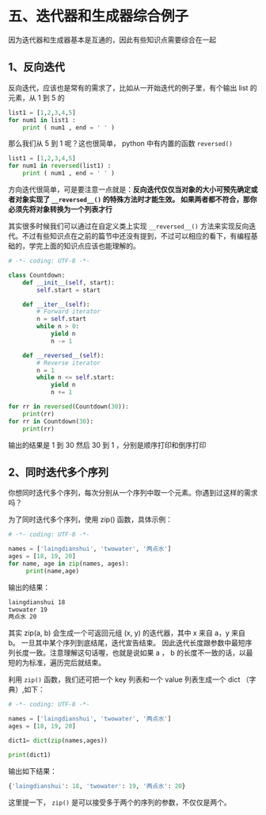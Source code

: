 # 五、迭代器和生成器综合例子 #

因为迭代器和生成器基本是互通的，因此有些知识点需要综合在一起

## 1、反向迭代 ##

反向迭代，应该也是常有的需求了，比如从一开始迭代的例子里，有个输出 list 的元素，从 1 到 5 的

```python
list1 = [1,2,3,4,5]
for num1 in list1 :
    print ( num1 , end = ' ' )
```

那么我们从 5 到 1 呢？这也很简单， python 中有内置的函数 `reversed()`

```python
list1 = [1,2,3,4,5]
for num1 in reversed(list1) :
    print ( num1 , end = ' ' )
```

方向迭代很简单，可是要注意一点就是：**反向迭代仅仅当对象的大小可预先确定或者对象实现了 `__reversed__()` 的特殊方法时才能生效。 如果两者都不符合，那你必须先将对象转换为一个列表才行**

其实很多时候我们可以通过在自定义类上实现 `__reversed__()` 方法来实现反向迭代。不过有些知识点在之前的篇节中还没有提到，不过可以相应的看下，有编程基础的，学完上面的知识点应该也能理解的。

```python
# -*- coding: UTF-8 -*-

class Countdown:
    def __init__(self, start):
        self.start = start

    def __iter__(self):
    	# Forward iterator
        n = self.start
        while n > 0:
            yield n
            n -= 1

    def __reversed__(self):
    	# Reverse iterator
        n = 1
        while n <= self.start:
            yield n
            n += 1

for rr in reversed(Countdown(30)):
    print(rr)
for rr in Countdown(30):
    print(rr)
```

输出的结果是 1 到 30 然后 30 到 1 ，分别是顺序打印和倒序打印

## 2、同时迭代多个序列 ##

你想同时迭代多个序列，每次分别从一个序列中取一个元素。你遇到过这样的需求吗？

为了同时迭代多个序列，使用 zip() 函数，具体示例：

```python
# -*- coding: UTF-8 -*-

names = ['laingdianshui', 'twowater', '两点水']
ages = [18, 19, 20]
for name, age in zip(names, ages):
     print(name,age)
```

输出的结果：

```txt
laingdianshui 18
twowater 19
两点水 20
```

其实 zip(a, b) 会生成一个可返回元组 (x, y) 的迭代器，其中 x 来自 a，y 来自 b。 一旦其中某个序列到底结尾，迭代宣告结束。 因此迭代长度跟参数中最短序列长度一致。注意理解这句话喔，也就是说如果 a ， b 的长度不一致的话，以最短的为标准，遍历完后就结束。

利用 `zip()` 函数，我们还可把一个 key 列表和一个 value 列表生成一个 dict （字典）,如下：

```python
# -*- coding: UTF-8 -*-

names = ['laingdianshui', 'twowater', '两点水']
ages = [18, 19, 20]

dict1= dict(zip(names,ages))

print(dict1)

```


输出如下结果：

```python
{'laingdianshui': 18, 'twowater': 19, '两点水': 20}
```

这里提一下， `zip()` 是可以接受多于两个的序列的参数，不仅仅是两个。
